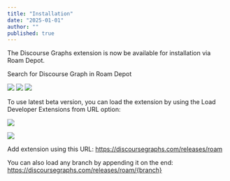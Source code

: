 ```yaml
---
title: "Installation"
date: "2025-01-01"
author: ""
published: true
---
```


The Discourse Graphs extension is now be available for installation via Roam Depot.

Search for Discourse Graph in Roam Depot

![](/docs/roam/browse-roam-depot.png)
![](/docs/roam/find-in-roam-depot.png)
![](/docs/roam/install-instruction-roam-depot.png)

To use latest beta version, you can load the extension by using the Load Developer Extensions from URL option:

![](/docs/roam/load-from-url1.png)

![](/docs/roam/load-from-url2.png)

Add extension using this URL: https://discoursegraphs.com/releases/roam

You can also load any branch by appending it on the end:
https://discoursegraphs.com/releases/roam/{branch}
